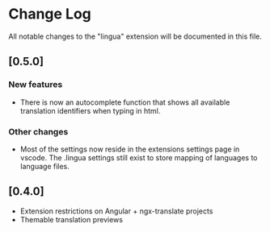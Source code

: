 # Change Log

All notable changes to the "lingua" extension will be documented in this file.

## [0.5.0]

### New features

-   There is now an autocomplete function that shows all available translation identifiers when
    typing in html.

### Other changes

-   Most of the settings now reside in the extensions settings page in vscode. The .lingua settings
    still exist to store mapping of languages to language files.

## [0.4.0]

-   Extension restrictions on Angular + ngx-translate projects
-   Themable translation previews
